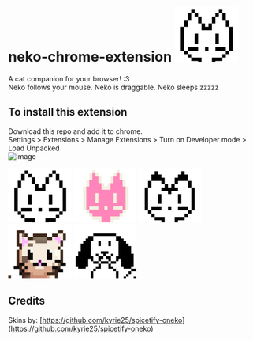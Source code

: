 # neko-chrome-extension ![image](https://github.com/humzasadiq/neko-chrome-extension/blob/main/images/neko-icon_128.png?raw=true)  
A cat companion for your browser! :3  
Neko follows your mouse. Neko is draggable. Neko sleeps zzzzz
 ## To install this extension  
Download this repo and add it to chrome.  
Settings > Extensions > Manage Extensions > Turn on Developer mode > Load Unpacked  
![image](https://github.com/user-attachments/assets/cf78b996-41ed-467d-bce3-aab20e1d8dc9)

![image](https://github.com/humzasadiq/neko-chrome-extension/blob/main/images/oneko-classic.png)
![image](https://github.com/humzasadiq/neko-chrome-extension/blob/main/images/oneko-pink.png)
![image](https://github.com/humzasadiq/neko-chrome-extension/blob/main/images/oneko-tora.png)
![image](https://github.com/humzasadiq/neko-chrome-extension/blob/main/images/oneko-maia.png)
![image](https://github.com/humzasadiq/neko-chrome-extension/blob/main/images/oneko-dog.png)

## Credits  
Skins by: [https://github.com/kyrie25/spicetify-oneko](https://github.com/kyrie25/spicetify-oneko)
